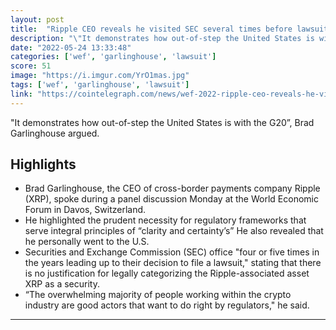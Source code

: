 ```yaml
---
layout: post
title:  "Ripple CEO reveals he visited SEC several times before lawsuit struck"
description: "\"It demonstrates how out-of-step the United States is with the G20”, Brad Garlinghouse argued."
date: "2022-05-24 13:33:48"
categories: ['wef', 'garlinghouse', 'lawsuit']
score: 51
image: "https://i.imgur.com/YrO1mas.jpg"
tags: ['wef', 'garlinghouse', 'lawsuit']
link: "https://cointelegraph.com/news/wef-2022-ripple-ceo-reveals-he-visited-sec-several-times-before-lawsuit-struck/amp"
---
```


\"It demonstrates how out-of-step the United States is with the G20”, Brad Garlinghouse argued.

## Highlights

- Brad Garlinghouse, the CEO of cross-border payments company Ripple (XRP), spoke during a panel discussion Monday at the World Economic Forum in Davos, Switzerland.
- He highlighted the prudent necessity for regulatory frameworks that serve integral principles of “clarity and certainty’s” He also revealed that he personally went to the U.S.
- Securities and Exchange Commission (SEC) office "four or five times in the years leading up to their decision to file a lawsuit," stating that there is no justification for legally categorizing the Ripple-associated asset XRP as a security.
- “The overwhelming majority of people working within the crypto industry are good actors that want to do right by regulators," he said.

---
